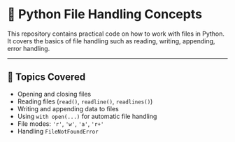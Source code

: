 # 📂 Python File Handling Concepts

This repository contains practical code on how to work with files in Python. It covers the basics of file handling such as reading, writing, appending, error handling.

---

## 📌 Topics Covered

- Opening and closing files
- Reading files (`read()`, `readline()`, `readlines()`)
- Writing and appending data to files
- Using `with open(...)` for automatic file handling
- File modes: `'r'`, `'w'`, `'a'`, `'r+'`
- Handling `FileNotFoundError`





